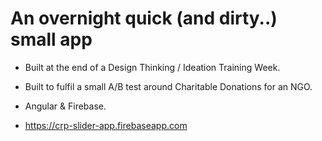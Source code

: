 # An overnight quick (and dirty..) small app 

- Built at the end of a Design Thinking / Ideation Training Week.

- Built to fulfil a small A/B test around Charitable Donations for an NGO.

- Angular & Firebase.

- https://crp-slider-app.firebaseapp.com
